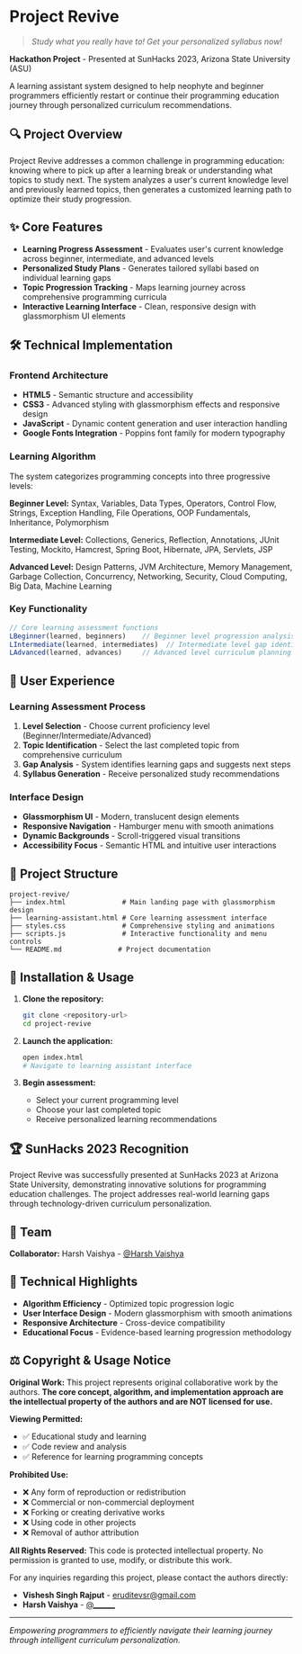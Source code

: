 # Project Revive

> *Study what you really have to! Get your personalized syllabus now!*

**Hackathon Project** - Presented at SunHacks 2023, Arizona State University (ASU)

A learning assistant system designed to help neophyte and beginner programmers efficiently restart or continue their programming education journey through personalized curriculum recommendations.

## 🔍 Project Overview

Project Revive addresses a common challenge in programming education: knowing where to pick up after a learning break or understanding what topics to study next. The system analyzes a user's current knowledge level and previously learned topics, then generates a customized learning path to optimize their study progression.

## ✨ Core Features

- **Learning Progress Assessment** - Evaluates user's current knowledge across beginner, intermediate, and advanced levels
- **Personalized Study Plans** - Generates tailored syllabi based on individual learning gaps
- **Topic Progression Tracking** - Maps learning journey across comprehensive programming curricula
- **Interactive Learning Interface** - Clean, responsive design with glassmorphism UI elements

## 🛠️ Technical Implementation

### Frontend Architecture
- **HTML5** - Semantic structure and accessibility
- **CSS3** - Advanced styling with glassmorphism effects and responsive design
- **JavaScript** - Dynamic content generation and user interaction handling
- **Google Fonts Integration** - Poppins font family for modern typography

### Learning Algorithm
The system categorizes programming concepts into three progressive levels:

**Beginner Level:** Syntax, Variables, Data Types, Operators, Control Flow, Strings, Exception Handling, File Operations, OOP Fundamentals, Inheritance, Polymorphism

**Intermediate Level:** Collections, Generics, Reflection, Annotations, JUnit Testing, Mockito, Hamcrest, Spring Boot, Hibernate, JPA, Servlets, JSP

**Advanced Level:** Design Patterns, JVM Architecture, Memory Management, Garbage Collection, Concurrency, Networking, Security, Cloud Computing, Big Data, Machine Learning

### Key Functionality
```javascript
// Core learning assessment functions
LBeginner(learned, beginners)    // Beginner level progression analysis
LIntermediate(learned, intermediates)  // Intermediate level gap identification  
LAdvanced(learned, advances)     // Advanced level curriculum planning
```

## 🎯 User Experience

### Learning Assessment Process
1. **Level Selection** - Choose current proficiency level (Beginner/Intermediate/Advanced)
2. **Topic Identification** - Select the last completed topic from comprehensive curriculum
3. **Gap Analysis** - System identifies learning gaps and suggests next steps
4. **Syllabus Generation** - Receive personalized study recommendations

### Interface Design
- **Glassmorphism UI** - Modern, translucent design elements
- **Responsive Navigation** - Hamburger menu with smooth animations
- **Dynamic Backgrounds** - Scroll-triggered visual transitions
- **Accessibility Focus** - Semantic HTML and intuitive user interactions

## 📁 Project Structure

```
project-revive/
├── index.html              # Main landing page with glassmorphism design
├── learning-assistant.html # Core learning assessment interface
├── styles.css              # Comprehensive styling and animations
├── scripts.js              # Interactive functionality and menu controls
└── README.md              # Project documentation
```

## 🚀 Installation & Usage

1. **Clone the repository:**
   ```bash
   git clone <repository-url>
   cd project-revive
   ```

2. **Launch the application:**
   ```bash
   open index.html
   # Navigate to learning assistant interface
   ```

3. **Begin assessment:**
   - Select your current programming level
   - Choose your last completed topic
   - Receive personalized learning recommendations

## 🏆 SunHacks 2023 Recognition

Project Revive was successfully presented at SunHacks 2023 at Arizona State University, demonstrating innovative solutions for programming education challenges. The project addresses real-world learning gaps through technology-driven curriculum personalization.

## 👥 Team

**Collaborator:** Harsh Vaishya - [@Harsh Vaishya](https://github.com/VHarshB)

## 🎨 Technical Highlights

- **Algorithm Efficiency** - Optimized topic progression logic
- **User Interface Design** - Modern glassmorphism with smooth animations
- **Responsive Architecture** - Cross-device compatibility
- **Educational Focus** - Evidence-based learning progression methodology

## ⚖️ Copyright & Usage Notice

**Original Work:** This project represents original collaborative work by the authors. **The core concept, algorithm, and implementation approach are the intellectual property of the authors and are NOT licensed for use.**

**Viewing Permitted:**
- ✅ Educational study and learning
- ✅ Code review and analysis
- ✅ Reference for learning programming concepts

**Prohibited Use:**
- ❌ Any form of reproduction or redistribution
- ❌ Commercial or non-commercial deployment
- ❌ Forking or creating derivative works
- ❌ Using code in other projects
- ❌ Removal of author attribution

**All Rights Reserved:** This code is protected intellectual property. No permission is granted to use, modify, or distribute this work.

For any inquiries regarding this project, please contact the authors directly:
- **Vishesh Singh Rajput** - [eruditevsr@gmail.com](mailto:eruditevsr@gmail.com)
- **Harsh Vaishya** - [@______](https://github.com/______)

---

*Empowering programmers to efficiently navigate their learning journey through intelligent curriculum personalization.*
